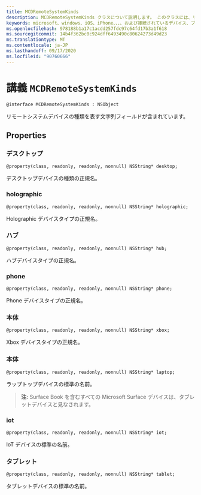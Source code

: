 ```yaml
---
title: MCDRemoteSystemKinds
description: MCDRemoteSystemKinds クラスについて説明します。 このクラスには、リモートシステムデバイスの種類を表す文字列フィールドが含まれています。
keywords: microsoft、windows、iOS、iPhone、、、、および接続されているデバイス、プロジェクトローマ
ms.openlocfilehash: 978188b1a17c1acdd257fdc97c64fd17b3a1f618
ms.sourcegitcommit: 14b4f362bc0c924dff6493490c80624273d49d23
ms.translationtype: MT
ms.contentlocale: ja-JP
ms.lasthandoff: 09/17/2020
ms.locfileid: "90760666"
---
```

# <a name="class-mcdremotesystemkinds"></a>講義 `MCDRemoteSystemKinds` 

```
@interface MCDRemoteSystemKinds : NSObject
```

リモートシステムデバイスの種類を表す文字列フィールドが含まれています。

## <a name="properties"></a>Properties

### <a name="desktop"></a>デスクトップ
`@property(class, readonly, readonly, nonnull) NSString* desktop;`

デスクトップデバイスの種類の正規名。

### <a name="holographic"></a>holographic
`@property(class, readonly, readonly, nonnull) NSString* holographic;`

Holographic デバイスタイプの正規名。

### <a name="hub"></a>ハブ
`@property(class, readonly, readonly, nonnull) NSString* hub;`

ハブデバイスタイプの正規名。

### <a name="phone"></a>phone
`@property(class, readonly, readonly, nonnull) NSString* phone;`

Phone デバイスタイプの正規名。

### <a name="xbox"></a>本体
`@property(class, readonly, readonly, nonnull) NSString* xbox;`

Xbox デバイスタイプの正規名。

### <a name="laptop"></a>本体
`@property(class, readonly, readonly, nonnull) NSString* laptop;`

ラップトップデバイスの標準の名前。

> **注:** Surface Book を含むすべての Microsoft Surface デバイスは、タブレットデバイスと見なされます。

### <a name="iot"></a>iot
`@property(class, readonly, readonly, nonnull) NSString* iot;`

IoT デバイスの標準の名前。

### <a name="tablet"></a>タブレット
`@property(class, readonly, readonly, nonnull) NSString* tablet;`

タブレットデバイスの標準の名前。
